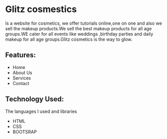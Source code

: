 # Glitz cosmestics
Is a website for cosmetics, we offer tutorials online,one on one and also we sell the makeup products.We sell the best makeup products for all age groups.WE cater for all events like weddings ,birthday parties and daily makeup for all age groups.Glitz cosmetics is the way to glow.

## Features:
* Home
* About Us
* Services
* Contact 

## Technology Used:
The languages I used and libraries

* HTML
* CSS
* BOOTSRAP